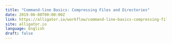 ```yaml
---
title: "Command-line Basics: Compressing Files and Directories"
date: 2019-06-08T00:00:00Z
link: https://alligator.io/workflow/command-line-basics-compressing-files-directories/?utm_medium=RSS&utm_source=news.12bit.vn
site: alligator.io
language: English
draft: false
---
```

